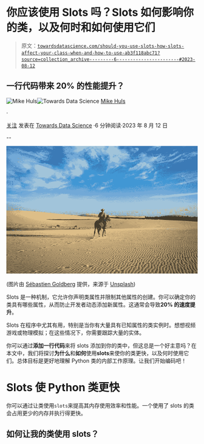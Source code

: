 # 你应该使用 Slots 吗？Slots 如何影响你的类，以及何时和如何使用它们

> 原文：[`towardsdatascience.com/should-you-use-slots-how-slots-affect-your-class-when-and-how-to-use-ab3f118abc71?source=collection_archive---------6-----------------------#2023-08-12`](https://towardsdatascience.com/should-you-use-slots-how-slots-affect-your-class-when-and-how-to-use-ab3f118abc71?source=collection_archive---------6-----------------------#2023-08-12)

## 一行代码带来 20% 的性能提升？

[](https://mikehuls.medium.com/?source=post_page-----ab3f118abc71--------------------------------)![Mike Huls](https://mikehuls.medium.com/?source=post_page-----ab3f118abc71--------------------------------)[](https://towardsdatascience.com/?source=post_page-----ab3f118abc71--------------------------------)![Towards Data Science](https://towardsdatascience.com/?source=post_page-----ab3f118abc71--------------------------------) [Mike Huls](https://mikehuls.medium.com/?source=post_page-----ab3f118abc71--------------------------------)

·

[关注](https://medium.com/m/signin?actionUrl=https%3A%2F%2Fmedium.com%2F_%2Fsubscribe%2Fuser%2F7ffb62c607ee&operation=register&redirect=https%3A%2F%2Ftowardsdatascience.com%2Fshould-you-use-slots-how-slots-affect-your-class-when-and-how-to-use-ab3f118abc71&user=Mike+Huls&userId=7ffb62c607ee&source=post_page-7ffb62c607ee----ab3f118abc71---------------------post_header-----------) 发表在 [Towards Data Science](https://towardsdatascience.com/?source=post_page-----ab3f118abc71--------------------------------) ·6 分钟阅读·2023 年 8 月 12 日[](https://medium.com/m/signin?actionUrl=https%3A%2F%2Fmedium.com%2F_%2Fvote%2Ftowards-data-science%2Fab3f118abc71&operation=register&redirect=https%3A%2F%2Ftowardsdatascience.com%2Fshould-you-use-slots-how-slots-affect-your-class-when-and-how-to-use-ab3f118abc71&user=Mike+Huls&userId=7ffb62c607ee&source=-----ab3f118abc71---------------------clap_footer-----------)

--

[](https://medium.com/m/signin?actionUrl=https%3A%2F%2Fmedium.com%2F_%2Fbookmark%2Fp%2Fab3f118abc71&operation=register&redirect=https%3A%2F%2Ftowardsdatascience.com%2Fshould-you-use-slots-how-slots-affect-your-class-when-and-how-to-use-ab3f118abc71&source=-----ab3f118abc71---------------------bookmark_footer-----------)![](img/a7016fdf3f746ca53c9033b17ddc4026.png)

(图片由 [Sébastien Goldberg](https://unsplash.com/@sebastiengoldberg) 提供，来源于 [Unsplash](https://unsplash.com/photos/J8N79W2EdB8))

Slots 是一种机制，它允许你声明类属性并限制其他属性的创建。你可以确定你的类具有哪些属性，从而防止开发者动态添加新属性。这通常会导致**20% 的速度提升**。

Slots 在程序中尤其有用，特别是当你有大量具有已知属性的类实例时。想想视频游戏或物理模拟；在这些情况下，你需要跟踪大量的实体。

你可以通过**添加一行代码**来将 slots 添加到你的类中，但这总是一个好主意吗？在本文中，我们将探讨**为什么**和**如何**使用**slots**来使你的类更快，以及何时使用它们。总体目标是更好地理解 Python 类的内部工作原理。让我们开始编码吧！

# Slots 使 Python 类更快

你可以通过让类使用`slots`来提高其内存使用效率和性能。一个使用了 slots 的类会占用更少的内存并执行得更快。

## 如何让我的类使用 slots？
